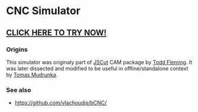 # CNC Simulator

## [CLICK HERE TO TRY NOW!](https://raw.githack.com/Harvie/cnc-simulator/master/index.html)

### Origins
This simulator was originaly part of [JSCut](https://jscut.org/) CAM package by [Todd Fleming](https://github.com/tbfleming/jscut).
It was later dissected and modified to be useful in offline/standalone context by [Tomas Mudrunka](https://github.com/harvie).
 

### See also
 * https://github.com/vlachoudis/bCNC/
